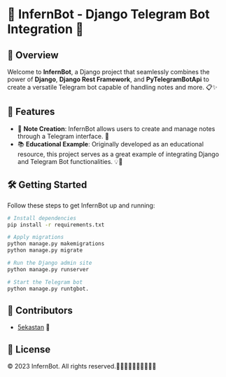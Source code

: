 # 🤖 InfernBot - Django Telegram Bot Integration 🚀    
 
## 🌟 Overview
Welcome to **InfernBot**, a Django project that seamlessly combines the power of **Django**, **Django Rest Framework**, and **PyTelegramBotApi** to create a versatile Telegram bot capable of handling notes and more. 📋✨  

## 🎉 Features
- 📒 **Note Creation**: InfernBot allows users to create and manage notes through a Telegram interface. 📝 
- 📚 **Educational Example**: Originally developed as an educational resource, this project serves as a great example of integrating Django and Telegram Bot functionalities. 💡🔧

## 🛠️ Getting Started
Follow these steps to get InfernBot up and running:

```bash
# Install dependencies
pip install -r requirements.txt

# Apply migrations
python manage.py makemigrations
python manage.py migrate

# Run the Django admin site
python manage.py runserver

# Start the Telegram bot
python manage.py runtgbot.
```

## 📢 Contributors
- [5ekastan](https://instagram.com/5ekastan) 🌟

## 📅 License
&copy; 2023 InfernBot. All rights reserved.🚀🚀🌟🚀🌟🚀🌟🌟🚀🌟
